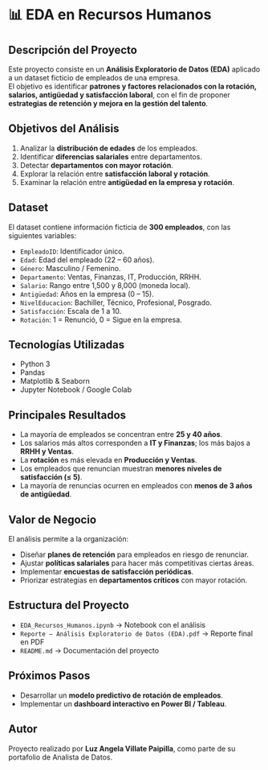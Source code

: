 # 📊 EDA en Recursos Humanos

##  Descripción del Proyecto
Este proyecto consiste en un **Análisis Exploratorio de Datos (EDA)** aplicado a un dataset ficticio de empleados de una empresa.  
El objetivo es identificar **patrones y factores relacionados con la rotación, salarios, antigüedad y satisfacción laboral**, con el fin de proponer **estrategias de retención y mejora en la gestión del talento**.


##  Objetivos del Análisis
1. Analizar la **distribución de edades** de los empleados.  
2. Identificar **diferencias salariales** entre departamentos.  
3. Detectar **departamentos con mayor rotación**.  
4. Explorar la relación entre **satisfacción laboral y rotación**.  
5. Examinar la relación entre **antigüedad en la empresa y rotación**.  


##  Dataset
El dataset contiene información ficticia de **300 empleados**, con las siguientes variables:

- `EmpleadoID`: Identificador único.  
- `Edad`: Edad del empleado (22 – 60 años).  
- `Género`: Masculino / Femenino.  
- `Departamento`: Ventas, Finanzas, IT, Producción, RRHH.  
- `Salario`: Rango entre 1,500 y 8,000 (moneda local).  
- `Antigüedad`: Años en la empresa (0 – 15).  
- `NivelEducacion`: Bachiller, Técnico, Profesional, Posgrado.  
- `Satisfacción`: Escala de 1 a 10.  
- `Rotación`: 1 = Renunció, 0 = Sigue en la empresa.  


##  Tecnologías Utilizadas
- Python 3  
- Pandas 
- Matplotlib & Seaborn  
- Jupyter Notebook / Google Colab


##  Principales Resultados
- La mayoría de empleados se concentran entre **25 y 40 años**.  
- Los salarios más altos corresponden a **IT y Finanzas**; los más bajos a **RRHH y Ventas**.  
- La **rotación** es más elevada en **Producción y Ventas**.  
- Los empleados que renuncian muestran **menores niveles de satisfacción (≤ 5)**.  
- La mayoría de renuncias ocurren en empleados con **menos de 3 años de antigüedad**.  


##  Valor de Negocio
El análisis permite a la organización:
- Diseñar **planes de retención** para empleados en riesgo de renunciar.  
- Ajustar **políticas salariales** para hacer más competitivas ciertas áreas.  
- Implementar **encuestas de satisfacción periódicas**.  
- Priorizar estrategias en **departamentos críticos** con mayor rotación.  


## Estructura del Proyecto
- `EDA_Recursos_Humanos.ipynb` → Notebook con el análisis
- `Reporte – Análisis Exploratorio de Datos (EDA).pdf` → Reporte final en PDF
- `README.md` → Documentación del proyecto


##  Próximos Pasos
- Desarrollar un **modelo predictivo de rotación de empleados**.  
- Implementar un **dashboard interactivo en Power BI / Tableau**.  


## Autor
Proyecto realizado por **Luz Angela Villate Paipilla**, como parte de su portafolio de Analista de Datos.
